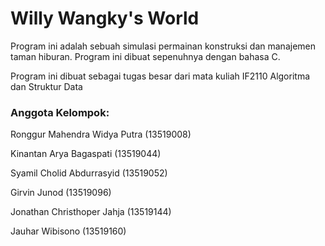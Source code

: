 # Willy Wangky's World
Program ini adalah sebuah simulasi permainan konstruksi dan manajemen taman hiburan. Program ini dibuat sepenuhnya dengan bahasa C. 

Program ini dibuat sebagai tugas besar dari mata kuliah IF2110 Algoritma dan Struktur Data


 
### Anggota Kelompok:

Ronggur Mahendra Widya Putra (13519008)

Kinantan Arya Bagaspati (13519044)

Syamil Cholid Abdurrasyid (13519052)

Girvin Junod (13519096)

Jonathan Christhoper Jahja (13519144)

Jauhar Wibisono (13519160)

